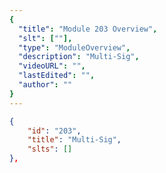 ```yaml
---
{
  "title": "Module 203 Overview",
  "slt": [""],
  "type": "ModuleOverview",
  "description": "Multi-Sig",
  "videoURL": "",
  "lastEdited": "",
  "author": ""
}
---
```


```json
{
    "id": "203",
    "title": "Multi-Sig",
    "slts": []
},
```